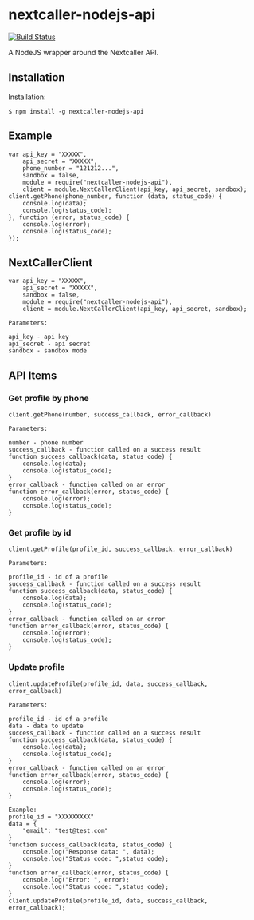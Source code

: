 nextcaller-nodejs-api
=====================

[![Build Status](https://travis-ci.org/Nextcaller/nextcaller-nodejs-api.svg?branch=master)](https://travis-ci.org/Nextcaller/nextcaller-nodejs-api)

A NodeJS wrapper around the Nextcaller API.

Installation
------------

Installation:

    $ npm install -g nextcaller-nodejs-api

Example
-------

    var api_key = "XXXXX",
        api_secret = "XXXXX",
        phone_number = "121212...",
        sandbox = false,
        module = require("nextcaller-nodejs-api"),
        client = module.NextCallerClient(api_key, api_secret, sandbox);
    client.getPhone(phone_number, function (data, status_code) {
        console.log(data);
        console.log(status_code);
    }, function (error, status_code) {
        console.log(error);
        console.log(status_code);
    });


NextCallerClient
-----------------

    var api_key = "XXXXX",
        api_secret = "XXXXX",
        sandbox = false,
        module = require("nextcaller-nodejs-api"),
        client = module.NextCallerClient(api_key, api_secret, sandbox);

    Parameters:

    api_key - api key
    api_secret - api secret
    sandbox - sandbox mode


API Items
-------------

### Get profile by phone ###

    client.getPhone(number, success_callback, error_callback)
    
    Parameters:
    
    number - phone number
    success_callback - function called on a success result
    function success_callback(data, status_code) {
        console.log(data);
        console.log(status_code);
    }
    error_callback - function called on an error
    function error_callback(error, status_code) {
        console.log(error);
        console.log(status_code);
    }

### Get profile by id ###

    client.getProfile(profile_id, success_callback, error_callback)
    
    Parameters:
    
    profile_id - id of a profile
    success_callback - function called on a success result
    function success_callback(data, status_code) {
        console.log(data);
        console.log(status_code);
    }
    error_callback - function called on an error
    function error_callback(error, status_code) {
        console.log(error);
        console.log(status_code);
    }

### Update profile ###

    client.updateProfile(profile_id, data, success_callback, error_callback)
    
    Parameters:
    
    profile_id - id of a profile
    data - data to update
    success_callback - function called on a success result
    function success_callback(data, status_code) {
        console.log(data);
        console.log(status_code);
    }
    error_callback - function called on an error
    function error_callback(error, status_code) {
        console.log(error);
        console.log(status_code);
    }

    Example:
    profile_id = "XXXXXXXXX" 
    data = {
        "email": "test@test.com"
    }
    function success_callback(data, status_code) {
        console.log("Response data: ", data);
        console.log("Status code: ",status_code);
    }
    function error_callback(error, status_code) {
        console.log("Error: ", error);
        console.log("Status code: ",status_code);
    }
    client.updateProfile(profile_id, data, success_callback, error_callback);
